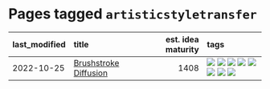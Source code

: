 # Pages tagged `artisticstyletransfer`

|last_modified|title|est. idea maturity|tags
|:---|:---|---:|:---|
|2022-10-25|[Brushstroke Diffusion](../brushstroke-diffusion.md)|1408|[![](https://img.shields.io/badge/tag-artisticstyletransfer-3a9a4f)](../tags/artisticstyletransfer.md) [![](https://img.shields.io/badge/tag-creativity-d9f12f)](../tags/creativity.md) [![](https://img.shields.io/badge/tag-deepgenerativemodeling-fe76cf)](../tags/deepgenerativemodeling.md) [![](https://img.shields.io/badge/tag-experimental-3a20e)](../tags/experimental.md) [![](https://img.shields.io/badge/tag-imageprocessing-8fb3d)](../tags/imageprocessing.md) [![](https://img.shields.io/badge/tag-modeltraining-8a140)](../tags/modeltraining.md) [![](https://img.shields.io/badge/tag-painting-83cbca)](../tags/painting.md) [![](https://img.shields.io/badge/tag-wip-dc62b7)](../tags/wip.md)|